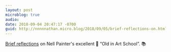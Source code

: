 ```yaml
---
layout: post
microblog: true
audio: 
date: 2018-09-04 20:47:17 -0700
guid: http://nnnnnathan.micro.blog/2018/09/05/brief-reflections-on.html
---
```

[Brief reflections](https://www.yergler.net/2018/09/04/old-in-art-school/) on Nell Painter's excellent 📕 “Old in Art School”. 📚
